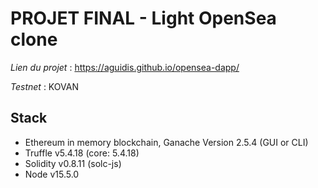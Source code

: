 # PROJET FINAL - Light OpenSea clone

*Lien du projet* : https://aguidis.github.io/opensea-dapp/

*Testnet* : KOVAN

## Stack
- Ethereum in memory blockchain, Ganache Version 2.5.4 (GUI or CLI)
- Truffle v5.4.18 (core: 5.4.18)
- Solidity v0.8.11 (solc-js)
- Node v15.5.0
